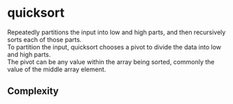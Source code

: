 # quicksort
Repeatedly partitions the input into low and high parts, and then recursively sorts each of those parts.  
To partition the input, quicksort chooses a pivot to divide the data into low and high parts.  
The pivot can be any value within the array being sorted, commonly the value of the middle array element.

## Complexity
